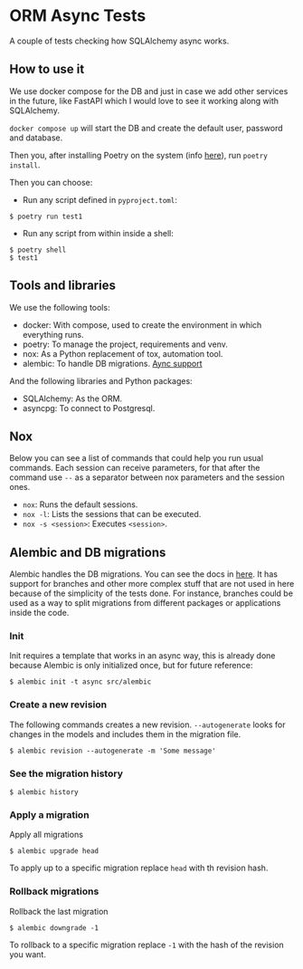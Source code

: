 # ORM Async Tests

A couple of tests checking how SQLAlchemy async works.

## How to use it

We use docker compose for the DB and just in case we add other services in the 
future, like FastAPI which I would love to see it working along with 
SQLAlchemy.

`docker compose up` will start the DB and create the default user, password 
and database.

Then you, after installing Poetry on the system 
(info [here](https://python-poetry.org)), run `poetry install`.

Then you can choose:

- Run any script defined in `pyproject.toml`:
```shell
$ poetry run test1
```

- Run any script from within inside a shell:
```shell
$ poetry shell
$ test1
```

## Tools and libraries
We use the following tools:
- docker: With compose, used to create the environment in which everything 
  runs.
- poetry: To manage the project, requirements and venv.
- nox: As a Python replacement of tox, automation tool.
- alembic: To handle DB migrations. 
  [Aync support](https://docs.sqlalchemy.org/en/14/orm/extensions/asyncio.html?highlight=async)
  
And the following libraries and Python packages:
- SQLAlchemy: As the ORM.
- asyncpg: To connect to Postgresql.

## Nox

Below you can see a list of commands that could help you run usual commands. 
Each session can receive parameters, for that after the command use `--` as a
separator between nox parameters and the session ones.

- `nox`: Runs the default sessions. 
- `nox -l`: Lists the sessions that can be executed.
- `nox -s <session>`: Executes `<session>`.


## Alembic and DB migrations
Alembic handles the DB migrations. You can see the docs in 
[here](https://alembic.sqlalchemy.org/en/latest/). It has support for branches
and other more complex stuff that are not used in here because of the 
simplicity of the tests done. For instance, branches could be used as a way
to split migrations from different packages or applications inside the code.

### Init
Init requires a template that works in an async way, this is already done
because Alembic is only initialized once, but for future reference:

```shell
$ alembic init -t async src/alembic
```

### Create a new revision

The following commands creates a new revision. `--autogenerate` looks for
changes in the models and includes them in the migration file.

```shell
$ alembic revision --autogenerate -m 'Some message'
```

### See the migration history
```shell
$ alembic history
```

### Apply a migration
Apply all migrations
```shell
$ alembic upgrade head
```

To apply up to a specific migration replace `head` with th revision hash.

### Rollback migrations
Rollback the last migration
```shell
$ alembic downgrade -1
```

To rollback to a specific migration replace `-1` with the hash of the 
revision you want.
